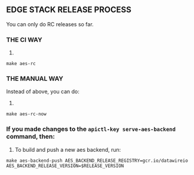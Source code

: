 ## EDGE STACK RELEASE PROCESS

You can only do RC releases so far.

### THE CI WAY

1.

```
make aes-rc
```

### THE MANUAL WAY

Instead of above, you can do:

1.

```
make aes-rc-now
```

### If you made changes to the `apictl-key serve-aes-backend` command, then:

1. To build and push a new aes backend, run:

```
make aes-backend-push AES_BACKEND_RELEASE_REGISTRY=gcr.io/datawireio AES_BACKEND_RELEASE_VERSION=$RELEASE_VERSION
```

